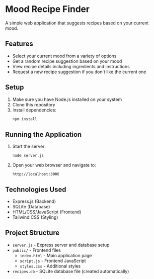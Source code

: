 # Mood Recipe Finder

A simple web application that suggests recipes based on your current mood.

## Features

- Select your current mood from a variety of options
- Get a random recipe suggestion based on your mood
- View recipe details including ingredients and instructions
- Request a new recipe suggestion if you don't like the current one

## Setup

1. Make sure you have Node.js installed on your system
2. Clone this repository
3. Install dependencies:
   ```bash
   npm install
   ```

## Running the Application

1. Start the server:
   ```bash
   node server.js
   ```
2. Open your web browser and navigate to:
   ```
   http://localhost:3000
   ```

## Technologies Used

- Express.js (Backend)
- SQLite (Database)
- HTML/CSS/JavaScript (Frontend)
- Tailwind CSS (Styling)

## Project Structure

- `server.js` - Express server and database setup
- `public/` - Frontend files
  - `index.html` - Main application page
  - `script.js` - Frontend JavaScript
  - `styles.css` - Additional styles
- `recipes.db` - SQLite database file (created automatically) 